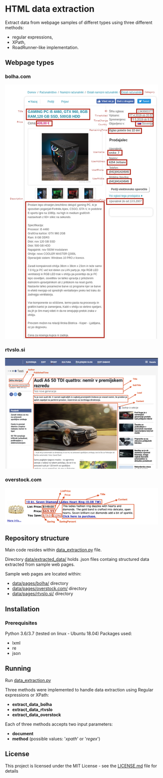 # HTML data extraction

Extract data from webpage samples of differet types using three different methods:

* regular expressions,
* XPath,
* RoadRunner-like implementation.

## Webpage types
### bolha.com
![bolha.com](data/pages/bolha/bolha1.png)
### rtvslo.si
![rtvslo.si](data/pages/rtvslo.si/rtvslo.png)
### overstock.com
![overstock.com](data/pages/overstock.com/overstock.png)

## Repository structure
Main code resides within [data_extraction.py](code/data_extraction.py) file.

Directory [data/extracted_data/](data/extracted_data/) holds .json files containg structured data extracted from sample web pages.

Sample web pages are located within:

* [data/pages/bolha/](data/pages/bolha/) directory
* [data/pages/overstock.com/](data/pages/bolha/) directory
* [data/pages/rtvslo.si/](data/pages/bolha/) directory





## Installation 
### Prerequisites
Python 3.6/3.7 (tested on linux - Ubuntu 18.04)
Packages used:

* lxml
* re
* json

## Running
Run [data_extraction.py](code/data_extraction.py)

Three methods were implemented to handle data extraction using Regular expressions or XPath:

* __extract_data_bolha__
* __extract_data_rtvslo__
* __extract_data_overstock__

Each of three methods accepts two input parameters:

* __document__
* __method__ (possible values: '_xpath_' or '_regex_')



## License

This project is licensed under the MIT License - see the [LICENSE.md](LICENSE.md) file for details
